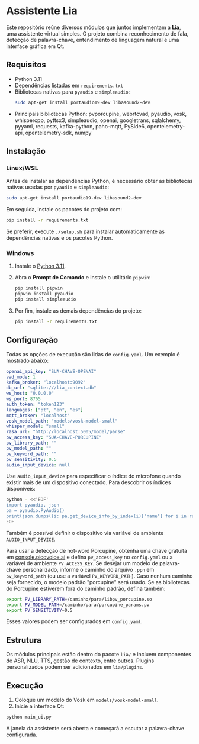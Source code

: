 # Assistente Lia

Este repositório reúne diversos módulos que juntos implementam a **Lia**, uma assistente virtual simples. O projeto combina reconhecimento de fala, detecção de palavra-chave, entendimento de linguagem natural e uma interface gráfica em Qt.

## Requisitos

- Python 3.11
- Dependências listadas em `requirements.txt`
- Bibliotecas nativas para `pyaudio` e `simpleaudio`:
  ```bash
  sudo apt-get install portaudio19-dev libasound2-dev
  ```
- Principais bibliotecas Python:
  pvporcupine, webrtcvad, pyaudio, vosk,
  whispercpp, pyttsx3, simpleaudio, openai,
  googletrans, sqlalchemy, pyyaml, requests,
  kafka-python, paho-mqtt, PySide6,
  opentelemetry-api, opentelemetry-sdk,
  numpy

## Instalação

### Linux/WSL

Antes de instalar as dependências Python, é necessário obter as bibliotecas nativas usadas por
`pyaudio` e `simpleaudio`:

```bash
sudo apt-get install portaudio19-dev libasound2-dev
```

Em seguida, instale os pacotes do projeto com:

```bash
pip install -r requirements.txt
```

Se preferir, execute `./setup.sh` para instalar automaticamente as dependências
nativas e os pacotes Python.

### Windows

1. Instale o [Python 3.11](https://www.python.org/downloads/windows/).
2. Abra o **Prompt de Comando** e instale o utilitário `pipwin`:

   ```cmd
   pip install pipwin
   pipwin install pyaudio
   pip install simpleaudio
   ```

3. Por fim, instale as demais dependências do projeto:

   ```cmd
   pip install -r requirements.txt
   ```

## Configuração

Todas as opções de execução são lidas de `config.yaml`. Um exemplo é mostrado abaixo:

```yaml
openai_api_key: "SUA-CHAVE-OPENAI"
vad_mode: 1
kafka_broker: "localhost:9092"
db_url: "sqlite:///lia_context.db"
ws_host: "0.0.0.0"
ws_port: 8765
auth_token: "token123"
languages: ["pt", "en", "es"]
mqtt_broker: "localhost"
vosk_model_path: "models/vosk-model-small"
whisper_model: "small"
rasa_url: "http://localhost:5005/model/parse"
pv_access_key: "SUA-CHAVE-PORCUPINE"
pv_library_path: ""
pv_model_path: ""
pv_keyword_path: ""
pv_sensitivity: 0.5
audio_input_device: null
```

Use `audio_input_device` para especificar o índice do microfone quando existir
mais de um dispositivo conectado. Para descobrir os índices disponíveis:

```bash
python - <<'EOF'
import pyaudio, json
pa = pyaudio.PyAudio()
print(json.dumps({i: pa.get_device_info_by_index(i)["name"] for i in range(pa.get_device_count())}, indent=2))
EOF
```
Também é possível definir o dispositivo via variável de ambiente `AUDIO_INPUT_DEVICE`.

Para usar a detecção de hot-word Porcupine, obtenha uma chave gratuita em
[console.picovoice.ai](https://console.picovoice.ai/) e defina `pv_access_key`
no `config.yaml` ou a variável de ambiente `PV_ACCESS_KEY`.
Se desejar um modelo de palavra-chave personalizado, informe o caminho do
arquivo `.ppn` em `pv_keyword_path` (ou use a variável `PV_KEYWORD_PATH`).
Caso nenhum caminho seja fornecido, o modelo padrão "porcupine" será usado.
Se as bibliotecas do Porcupine estiverem fora do caminho padrão, defina também:
```bash
export PV_LIBRARY_PATH=/caminho/para/libpv_porcupine.so
export PV_MODEL_PATH=/caminho/para/porcupine_params.pv
export PV_SENSITIVITY=0.5
```
Esses valores podem ser configurados em `config.yaml`.


## Estrutura

Os módulos principais estão dentro do pacote `lia/` e incluem componentes de ASR, NLU, TTS, gestão de contexto, entre outros. Plugins personalizados podem ser adicionados em `lia/plugins`.

## Execução

1. Coloque um modelo do Vosk em `models/vosk-model-small`.
2. Inicie a interface Qt:

```bash
python main_ui.py
```

A janela da assistente será aberta e começará a escutar a palavra-chave configurada.
